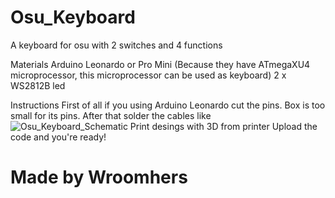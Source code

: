# Osu_Keyboard
A keyboard for osu with 2 switches and 4 functions

Materials
 Arduino Leonardo or Pro Mini (Because they have ATmegaXU4 microprocessor, this microprocessor can be used as keyboard)
  2 x WS2812B led
  
Instructions
  First of all if you using Arduino Leonardo cut the pins. Box is too small for its pins.
  After that solder the cables like ![Osu_Keyboard_Schematic](https://user-images.githubusercontent.com/112983699/188744816-15e16ce9-5649-4f45-9a7f-71fd0fab0ba0.png)
  Print desings with 3D from printer
  Upload the code and you're ready!
  
# Made by Wroomhers 
